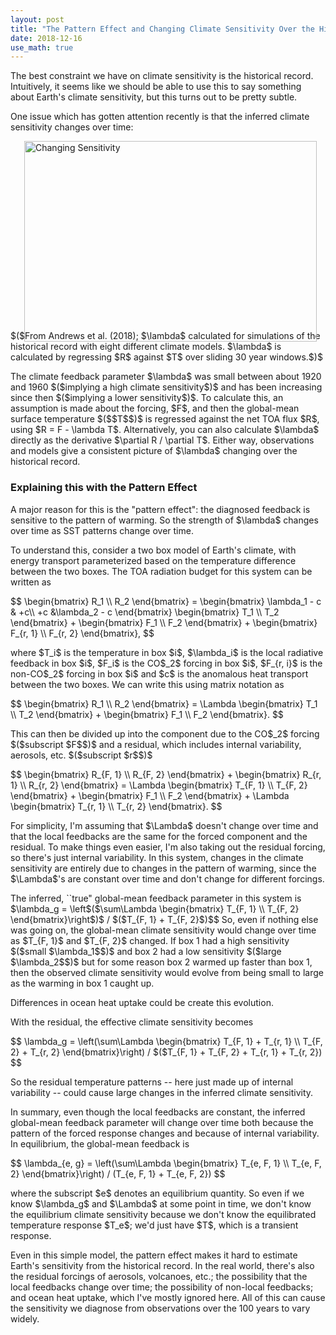 ```yaml
---
layout: post
title: "The Pattern Effect and Changing Climate Sensitivity Over the Historical Record"
date: 2018-12-16
use_math: true
---
```


<p>The best constraint we have on climate sensitivity is the historical record. Intuitively, it seems like we should be able to use this to say something about Earth's climate sensitivity, but this turns out to be pretty subtle.</p>

<p>One issue which has gotten attention recently is that the inferred climate sensitivity changes over time:</p>

<img src="http://nicklutsko.github.io/notes/images/changing_sensitivity.png" alt="Changing Sensitivity" style="position:absolute; left:250px; width:468px;height:321px;" class="center">
<br /><br /><br /><br /><br /><br /><br /><br /><br /><br /><br /><br /><br /><br /><br /><br /><br />
<p>$($From Andrews et al. (2018); $\lambda$ calculated for simulations of the historical record with eight different climate models. $\lambda$ is calculated by regressing $R$ against $T$ over sliding 30 year windows.$)$</p>

<p>The climate feedback parameter $\lambda$ was small between about 1920 and 1960 $($implying a high climate sensitivity$)$ and has been increasing since then $($implying a lower sensitivity$)$. To calculate this, an assumption is made about the forcing, $F$, and then the global-mean surface temperature $($$T$$)$ is regressed against the net TOA flux $R$, using $R = F - \lambda T$. Alternatively, you can also calculate $\lambda$ directly as the derivative $\partial R / \partial T$. Either way, observations and models give a consistent picture of $\lambda$ changing over the historical record.</p>

<h3>Explaining this with the Pattern Effect</h3>

<p>A major reason for this is the "pattern effect": the diagnosed feedback is sensitive to the pattern of warming. So the strength of $\lambda$ changes over time as SST patterns change over time.</p> 

<p>To understand this, consider a two box model of Earth's climate, with energy transport parameterized based on the temperature difference between the two boxes. The TOA radiation budget for this system can be written as</p>
$$
\begin{bmatrix}
    R_1 \\
    R_2
\end{bmatrix}
=
\begin{bmatrix}
    \lambda_1 - c & +c\\
    +c  &\lambda_2 - c
\end{bmatrix}
\begin{bmatrix}
    T_1 \\
    T_2
\end{bmatrix}
+
\begin{bmatrix}
    F_1 \\
    F_2
\end{bmatrix}
+
\begin{bmatrix}
    F_{r, 1} \\
    F_{r, 2}
\end{bmatrix},
$$
<p>where $T_i$ is the temperature in box $i$, $\lambda_i$ is the local radiative feedback in box $i$, $F_i$ is the CO$_2$ forcing in box $i$, $F_{r, i}$ is the non-CO$_2$ forcing in box $i$ and $c$ is the anomalous heat transport between the two boxes. We can write this using matrix notation as</p>
$$
\begin{bmatrix}
    R_1 \\
    R_2
\end{bmatrix}
=
\Lambda
\begin{bmatrix}
    T_1 \\
    T_2
\end{bmatrix}
+
\begin{bmatrix}
    F_1 \\
    F_2
\end{bmatrix}.
$$
<p>This can then be divided up into the component due to the CO$_2$ forcing $($subscript $F$$)$ and a residual, which includes internal variability, aerosols, etc. $($subscript $r$$)$</p>
$$
\begin{bmatrix}
    R_{F, 1} \\
    R_{F, 2}
\end{bmatrix}
+
\begin{bmatrix}
    R_{r, 1} \\
    R_{r, 2}
\end{bmatrix}
=
\Lambda
\begin{bmatrix}
    T_{F, 1} \\
    T_{F, 2}
\end{bmatrix}
+
\begin{bmatrix}
    F_1 \\
    F_2
\end{bmatrix}
+
\Lambda
\begin{bmatrix}
    T_{r, 1} \\
    T_{r, 2}
\end{bmatrix}.
$$
<p>For simplicity, I'm assuming that $\Lambda$ doesn't change over time and that the local feedbacks are the same for the forced component and the residual. To make things even easier, I'm also taking out the residual forcing, so there's just internal variability. In this system, changes in the climate sensitivity are entirely due to changes in the pattern of warming, since the $\Lambda$'s are constant over time and don't change for different forcings.</p>

<p>The inferred, ``true" global-mean feedback parameter in this system is 
$\lambda_g = \left$($\sum\Lambda \begin{bmatrix}
    T_{F, 1} \\
    T_{F, 2}
\end{bmatrix}\right$)$ / $($T_{F, 1} + T_{F, 2}$)$$
So, even if nothing else was going on, the global-mean climate sensitivity would change over time as $T_{F, 1}$ and $T_{F, 2}$ changed. If box 1 had a high sensitivity $($small $\lambda_1$$)$ and box 2 had a low sensitivity $($large $\lambda_2$$)$ but for some reason box 2 warmed up faster than box 1, then the observed climate sensitivity would evolve from being small to large as the warming in box 1 caught up.</p> Differences in ocean heat uptake could be create this evolution.

<p>With the residual, the effective climate sensitivity becomes</p>
$$
\lambda_g = \left(\sum\Lambda \begin{bmatrix}
    T_{F, 1} + T_{r, 1} \\
    T_{F, 2} + T_{r, 2}
\end{bmatrix}\right) / $($T_{F, 1} + T_{F, 2} + T_{r, 1} + T_{r, 2})
$$
<p>So the residual temperature patterns -- here just made up of internal variability -- could cause large changes in the inferred climate sensitivity.</p>

<p>In summary, even though the local feedbacks are constant, the inferred global-mean feedback parameter will change over time both because the pattern of the forced response changes and because of internal variability. In equilibrium, the global-mean feedback is</p> 
$$
\lambda_{e, g} = \left(\sum\Lambda \begin{bmatrix}
    T_{e, F, 1} \\
    T_{e, F, 2}
\end{bmatrix}\right) / (T_{e, F, 1} + T_{e, F, 2})
$$
<p>where the subscript $e$ denotes an equilibrium quantity. So even if we know $\lambda_g$ and $\Lambda$ at some point in time, we don't know the equilibrium climate sensitivity because we don't know the equilibrated temperature response $T_e$; we'd just have $T$, which is a transient response.</p>

<p>Even in this simple model, the pattern effect makes it hard to estimate Earth's sensitivity from the historical record. In the real world, there's also the residual forcings of aerosols, volcanoes, etc.; the possibility that the local feedbacks change over time; the possibility of non-local feedbacks; and ocean heat uptake, which I've mostly ignored here. All of this can cause the sensitivity we diagnose from observations over the 100 years to vary widely.</p> 













